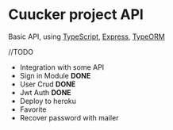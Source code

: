 # Cuucker project API 
Basic API, using [TypeScript](https://www.typescriptlang.org/), [Express](https://github.com/expressjs/express), [TypeORM](https://typeorm.io/#/)

//TODO

- Integration with some API 
- Sign in Module <b>DONE</b>
- User Crud <b>DONE</b>
- Jwt Auth <b>DONE</b>
- Deploy to heroku
- Favorite
- Recover password with mailer
